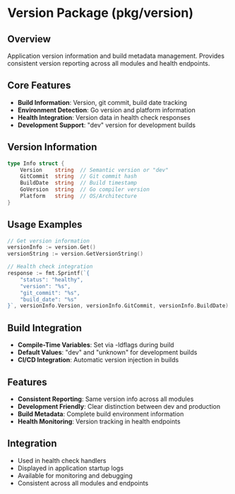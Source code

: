 # Version Package (pkg/version)

## Overview
Application version information and build metadata management. Provides consistent version reporting across all modules and health endpoints.

## Core Features
- **Build Information**: Version, git commit, build date tracking
- **Environment Detection**: Go version and platform information
- **Health Integration**: Version data in health check responses
- **Development Support**: "dev" version for development builds

## Version Information
```go
type Info struct {
    Version    string  // Semantic version or "dev"
    GitCommit  string  // Git commit hash
    BuildDate  string  // Build timestamp
    GoVersion  string  // Go compiler version
    Platform   string  // OS/Architecture
}
```

## Usage Examples
```go
// Get version information
versionInfo := version.Get()
versionString := version.GetVersionString()

// Health check integration
response := fmt.Sprintf(`{
    "status": "healthy",
    "version": "%s",
    "git_commit": "%s",
    "build_date": "%s"
}`, versionInfo.Version, versionInfo.GitCommit, versionInfo.BuildDate)
```

## Build Integration
- **Compile-Time Variables**: Set via -ldflags during build
- **Default Values**: "dev" and "unknown" for development builds
- **CI/CD Integration**: Automatic version injection in builds

## Features
- **Consistent Reporting**: Same version info across all modules
- **Development Friendly**: Clear distinction between dev and production
- **Build Metadata**: Complete build environment information
- **Health Monitoring**: Version tracking in health endpoints

## Integration
- Used in health check handlers
- Displayed in application startup logs
- Available for monitoring and debugging
- Consistent across all modules and endpoints